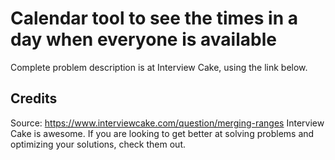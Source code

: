 # Calendar tool to see the times in a day when everyone is available
Complete problem description is at Interview Cake, using the link below.

## Credits
Source: https://www.interviewcake.com/question/merging-ranges
Interview Cake is awesome. If you are looking to get better at solving problems and optimizing your solutions, check them out.
